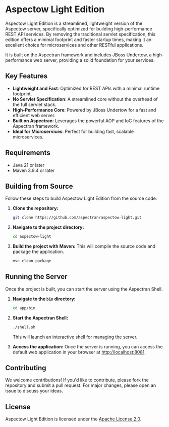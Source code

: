 # Aspectow Light Edition

Aspectow Light Edition is a streamlined, lightweight version of the Aspectow server, specifically optimized for building high-performance REST API services. By removing the traditional servlet specification, this edition offers a minimal footprint and faster startup times, making it an excellent choice for microservices and other RESTful applications.

It is built on the Aspectran framework and includes JBoss Undertow, a high-performance web server, providing a solid foundation for your services.

## Key Features

- **Lightweight and Fast**: Optimized for REST APIs with a minimal runtime footprint.
- **No Servlet Specification**: A streamlined core without the overhead of the full servlet stack.
- **High-Performance Core**: Powered by JBoss Undertow for a fast and efficient web server.
- **Built on Aspectran**: Leverages the powerful AOP and IoC features of the Aspectran framework.
- **Ideal for Microservices**: Perfect for building fast, scalable microservices.

## Requirements

- Java 21 or later
- Maven 3.9.4 or later

## Building from Source

Follow these steps to build Aspectow Light Edition from the source code:

1.  **Clone the repository:**
    ```sh
    git clone https://github.com/aspectran/aspectow-light.git
    ```

2.  **Navigate to the project directory:**
    ```sh
    cd aspectow-light
    ```

3.  **Build the project with Maven:**
    This will compile the source code and package the application.
    ```sh
    mvn clean package
    ```

## Running the Server

Once the project is built, you can start the server using the Aspectran Shell.

1.  **Navigate to the `bin` directory:**
    ```sh
    cd app/bin
    ```

2.  **Start the Aspectran Shell:**
    ```sh
    ./shell.sh
    ```
    This will launch an interactive shell for managing the server.

3.  **Access the application:**
    Once the server is running, you can access the default web application in your browser at [http://localhost:8081](http://localhost:8081).

## Contributing

We welcome contributions! If you'd like to contribute, please fork the repository and submit a pull request. For major changes, please open an issue to discuss your ideas.

## License

Aspectow Light Edition is licensed under the [Apache License 2.0](LICENSE.txt).
